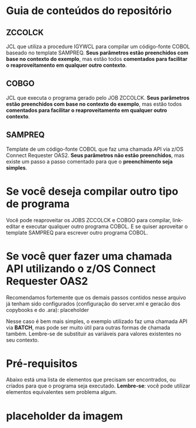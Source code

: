 # Guia de conteúdos do repositório

## ZCCOLCK

JCL que utiliza a procedure IGYWCL para compilar um código-fonte COBOL baseado no template SAMPREQ. **Seus parâmetros estão preenchidos com base no contexto do exemplo**, mas estão todos **comentados para facilitar o reaproveitamento em qualquer outro contexto**.

## COBGO

JCL que executa o programa gerado pelo JOB ZCCOLCK. **Seus parâmetros estão preenchidos com base no contexto do exemplo**, mas estão todos **comentados para facilitar o reaproveitamento em qualquer outro contexto**.

## SAMPREQ

Template de um código-fonte COBOL que faz uma chamada API via z/OS Connect Requester OAS2. **Seus parâmetros não estão preenchidos**, mas existe um passo a passo comentado para que o **preenchimento seja simples**.

# Se você deseja compilar outro tipo de programa

Você pode reaproveitar os JOBS ZCCOLCK e COBGO para compilar, link-editar e executar qualquer outro programa COBOL. E se quiser aproveitar o template SAMPREQ para escrever outro programa COBOL.

# Se você quer fazer uma chamada API utilizando o z/OS Connect Requester OAS2

Recomendamos fortemente que os demais passos contidos nesse arquivo já tenham sido configurados (configuração do server.xml e geracão dos copybooks e do .ara): placeholder

Nesse caso é bem mais simples, o exemplo utilizado faz uma chamada API via **BATCH**, mas pode ser muito útil para outras formas de chamada também. Lembre-se de substituir as variáveis para valores existentes no seu contexto.

# Pré-requisitos

Abaixo está uma lista de elementos que precisam ser encontrados, ou criados para que o programa seja executado. **Lembre-se**: você pode utilizar elementos equivalentes sem problema algum.

# placeholder da imagem

